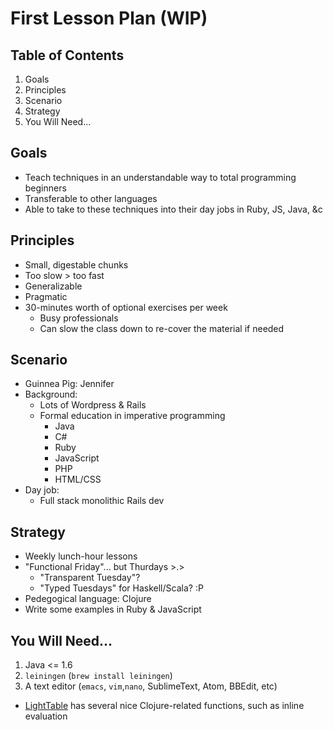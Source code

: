 # First Lesson Plan (WIP)

## Table of Contents
1. Goals
2. Principles
3. Scenario
4. Strategy
5. You Will Need...

## Goals
- Teach techniques in an understandable way to total programming beginners
- Transferable to other languages
- Able to take to these techniques into their day jobs in Ruby, JS, Java, &c

## Principles
- Small, digestable chunks
- Too slow > too fast
- Generalizable
- Pragmatic
- 30-minutes worth of optional exercises per week
  - Busy professionals
  - Can slow the class down to re-cover the material if needed

## Scenario
- Guinnea Pig: Jennifer
- Background:
  - Lots of Wordpress & Rails
  - Formal education in imperative programming
    - Java
    - C#
    - Ruby
    - JavaScript
    - PHP
    - HTML/CSS
- Day job:
  - Full stack monolithic Rails dev

## Strategy
- Weekly lunch-hour lessons
- "Functional Friday"... but Thurdays >.>
  - "Transparent Tuesday"?
  - "Typed Tuesdays" for Haskell/Scala? :P
- Pedegogical language: Clojure
- Write some examples in Ruby & JavaScript

## You Will Need...
1. Java <= 1.6
2. `leiningen` (`brew install leiningen`)
3. A text editor (`emacs`, `vim`,`nano`, SublimeText, Atom, BBEdit, etc)
  - [LightTable](http://lighttable.com) has several nice Clojure-related functions, such as inline evaluation
